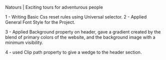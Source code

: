 Natours | Exciting tours for adventurous people

1 - Writing Basic Css reset rules using Universal selector.
2 - Applied General Font Style for the Project.

3 - Applied Background property on header, gave a gradient created by the blend of primary colors of the website, and the background image with a minimum visibility.

4 - used Clip path property to give a wedge to the header section.
